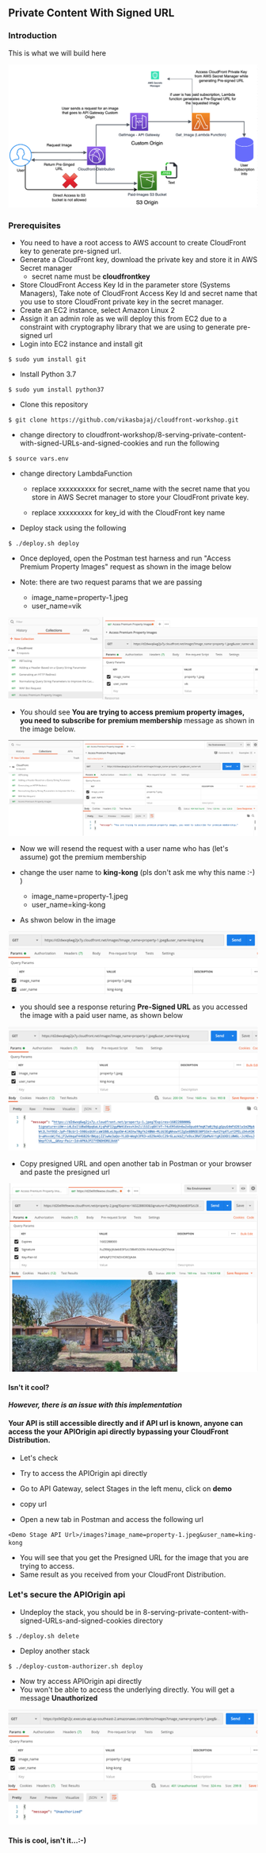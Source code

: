 ## Private Content With Signed URL

### Introduction
This is what we will build here

![](./images/cloudfront-presigned-url.png)


### Prerequisites
- You need to have a root access to AWS account to create CloudFront key to generate pre-signed url.
- Generate a CloudFront key, download the private key and store it in AWS Secret manager
  - secret name must be **cloudfrontkey**
- Store CloudFront Access Key Id in the parameter store (Systems Managers), 
Take note of CloudFront Access Key Id and secret name that you use to store CloudFront private key in the secret manager.
- Create an EC2 instance, select Amazon Linux 2
- Assign it an admin role as we will deploy this from EC2 due to a constraint with cryptography library that we are using to generate pre-signed url
- Login into EC2 instance and install git
```
$ sudo yum install git
```
- Install Python 3.7
```
$ sudo yum install python37
```
- Clone this repository
```
$ git clone https://github.com/vikasbajaj/cloudfront-workshop.git
```

- change directory to cloudfront-workshop/8-serving-private-content-with-signed-URLs-and-signed-cookies and run the following

```
$ source vars.env
```
- change directory LambdaFunction 

  - replace xxxxxxxxxx for secret_name with the secret name that you store in AWS Secret manager to store your CloudFront private key.

  - replace xxxxxxxxx for key_id with the CloudFront key name

- Deploy stack using the following

````
$ ./deploy.sh deploy
````

- Once deployed, open the Postman test harness and run "Access Premium Property Images" request as shown in the image below

- Note: there are two request params that we are passing
  - image_name=property-1.jpeg
  - user_name=vik

![](./images/access-premium-images.png)

- You should see **You are trying to access premium property images, you need to subscribe for premium membership** message as shown in the image below.

![](./images/access-premium-images-access-denied.png)

- Now we will resend the request with a user name who has (let's assume) got the premium membership
- change the user name to **king-kong** (pls don't ask me why this name :-) )
  - image_name=property-1.jpeg
  - user_name=king-kong

- As shwon below in the image

![](./images/access-premium-images-valid-user.png)

- you should see a response returing **Pre-Signed URL** as you accessed the image with a paid user name, as shown below

![](./images/access-premium-images-valid-user-presigned-url.png)

- Copy presigned URL and open another tab in Postman or your browser and paste the presigned url

![](./images/access-premium-images-success.png)


#### Isn't it cool?

_**However, there is an issue with this implementation**_

#### Your API is still accessible directly and if API url is known, anyone can access the your APIOrigin api directly bypassing your CloudFront Distribution.

- Let's check

- Try to access the APIOrigin api directly
- Go to API Gateway, select Stages in the left menu, click on **demo**
- copy url
- Open a new tab in Postman and access the following url

```
<Demo Stage API Url>/images?image_name=property-1.jpeg&user_name=king-kong
```
- You will see that you get the Presigned URL for the image that you are trying to access.
- Same result as you received from your CloudFront Distribution.

### Let's secure the APIOrigin api

- Undeploy the stack, you should be in 8-serving-private-content-with-signed-URLs-and-signed-cookies directory

```
$ ./deploy.sh delete
```
- Deploy another stack

```
$ ./deploy-custom-authorizer.sh deploy
```

- Now try access APIOrigin api directly
- You won't be able to access the underlying directly. You will get a message **Unauthorized**


![](./images/cloudfront-presigned-url-unauthorized.png)


#### This is cool, isn't it...:-)



